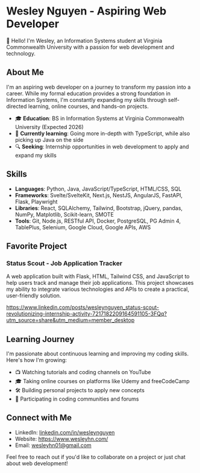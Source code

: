 # Wesley Nguyen - Aspiring Web Developer

👋 Hello! I'm Wesley, an Information Systems student at Virginia Commonwealth University with a passion for web development and technology.

## About Me

I'm an aspiring web developer on a journey to transform my passion into a career. While my formal education provides a strong foundation in Information Systems, I'm constantly expanding my skills through self-directed learning, online courses, and hands-on projects.

- 🎓 **Education**: BS in Information Systems at Virginia Commonwealth University (Expected 2026)
- 🌱 **Currently learning**: Going more in-depth with TypeScript, while also picking up Java on the side
- 🔍 **Seeking**: Internship opportunities in web development to apply and expand my skills

## Skills

- **Languages**: Python, Java, JavaScript/TypeScript, HTML/CSS, SQL
- **Frameworks**: Svelte/SvelteKit, Next.js, NestJS, AngularJS, FastAPI, Flask, Playwright
- **Libraries**: React, SQLAlchemy, Tailwind, Bootstrap, jQuery, pandas, NumPy, Matplotlib, Scikit-learn, SMOTE
- **Tools**: Git, Node.js, RESTful API, Docker, PostgreSQL, PG Admin 4, TablePlus, Selenium, Google Cloud, Google APIs, AWS

## Favorite Project

### Status Scout - Job Application Tracker
A web application built with Flask, HTML, Tailwind CSS, and JavaScript to help users track and manage their job applications. This project showcases my ability to integrate various technologies and APIs to create a practical, user-friendly solution.

https://www.linkedin.com/posts/wesleynguyen_status-scout-revolutionizing-internship-activity-7217182209164591105-3FQq?utm_source=share&utm_medium=member_desktop

## Learning Journey

I'm passionate about continuous learning and improving my coding skills. Here's how I'm growing:

- 📺 Watching tutorials and coding channels on YouTube
- 🎓 Taking online courses on platforms like Udemy and freeCodeCamp
- 🛠️ Building personal projects to apply new concepts
- 👥 Participating in coding communities and forums

## Connect with Me

- LinkedIn: [linkedin.com/in/wesleynguyen](https://linkedin.com/in/wesleynguyen)
- Website: https://www.wesleyhn.com/
- Email: wesleyhn01@gmail.com

Feel free to reach out if you'd like to collaborate on a project or just chat about web development!
